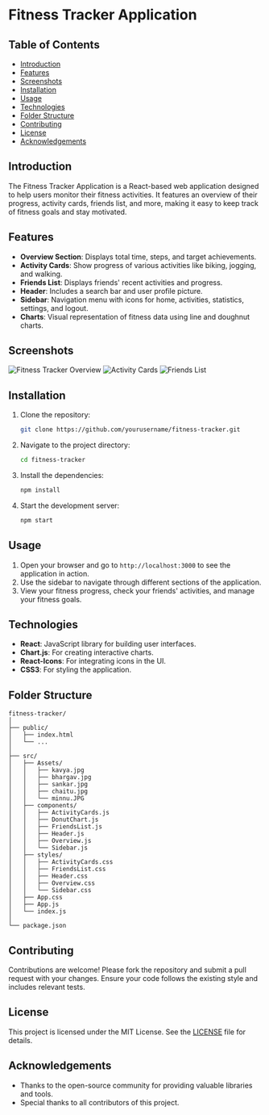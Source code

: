 # Fitness Tracker Application

## Table of Contents
- [Introduction](#introduction)
- [Features](#features)
- [Screenshots](#screenshots)
- [Installation](#installation)
- [Usage](#usage)
- [Technologies](#technologies)
- [Folder Structure](#folder-structure)
- [Contributing](#contributing)
- [License](#license)
- [Acknowledgements](#acknowledgements)

## Introduction
The Fitness Tracker Application is a React-based web application designed to help users monitor their fitness activities. It features an overview of their progress, activity cards, friends list, and more, making it easy to keep track of fitness goals and stay motivated.

## Features
- **Overview Section**: Displays total time, steps, and target achievements.
- **Activity Cards**: Show progress of various activities like biking, jogging, and walking.
- **Friends List**: Displays friends' recent activities and progress.
- **Header**: Includes a search bar and user profile picture.
- **Sidebar**: Navigation menu with icons for home, activities, statistics, settings, and logout.
- **Charts**: Visual representation of fitness data using line and doughnut charts.

## Screenshots
![Fitness Tracker Overview](./screenshots/overview.png)
![Activity Cards](./screenshots/activity-cards.png)
![Friends List](./screenshots/friends-list.png)

## Installation
1. Clone the repository:
    ```bash
    git clone https://github.com/yourusername/fitness-tracker.git
    ```
2. Navigate to the project directory:
    ```bash
    cd fitness-tracker
    ```
3. Install the dependencies:
    ```bash
    npm install
    ```
4. Start the development server:
    ```bash
    npm start
    ```

## Usage
1. Open your browser and go to `http://localhost:3000` to see the application in action.
2. Use the sidebar to navigate through different sections of the application.
3. View your fitness progress, check your friends' activities, and manage your fitness goals.

## Technologies
- **React**: JavaScript library for building user interfaces.
- **Chart.js**: For creating interactive charts.
- **React-Icons**: For integrating icons in the UI.
- **CSS3**: For styling the application.

## Folder Structure
```plaintext
fitness-tracker/
│
├── public/
│   ├── index.html
│   └── ...
│
├── src/
│   ├── Assets/
│   │   ├── kavya.jpg
│   │   ├── bhargav.jpg
│   │   ├── sankar.jpg
│   │   ├── chaitu.jpg
│   │   └── minnu.JPG
│   ├── components/
│   │   ├── ActivityCards.js
│   │   ├── DonutChart.js
│   │   ├── FriendsList.js
│   │   ├── Header.js
│   │   ├── Overview.js
│   │   └── Sidebar.js
│   ├── styles/
│   │   ├── ActivityCards.css
│   │   ├── FriendsList.css
│   │   ├── Header.css
│   │   ├── Overview.css
│   │   └── Sidebar.css
│   ├── App.css
│   ├── App.js
│   └── index.js
│
└── package.json
```

## Contributing
Contributions are welcome! Please fork the repository and submit a pull request with your changes. Ensure your code follows the existing style and includes relevant tests.

## License
This project is licensed under the MIT License. See the [LICENSE](LICENSE) file for details.

## Acknowledgements
- Thanks to the open-source community for providing valuable libraries and tools.
- Special thanks to all contributors of this project.
